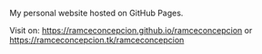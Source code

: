 My personal website hosted on GitHub Pages.

Visit on: https://ramceconcepcion.github.io/ramceconcepcion or https://ramceconcepcion.tk/ramceconcepcion
